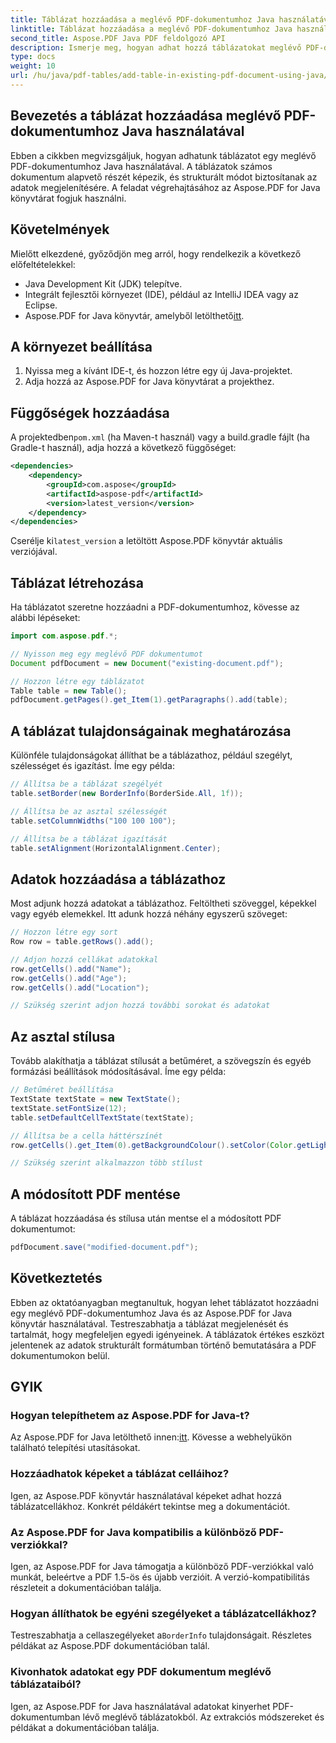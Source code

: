 ```yaml
---
title: Táblázat hozzáadása a meglévő PDF-dokumentumhoz Java használatával
linktitle: Táblázat hozzáadása a meglévő PDF-dokumentumhoz Java használatával
second_title: Aspose.PDF Java PDF feldolgozó API
description: Ismerje meg, hogyan adhat hozzá táblázatokat meglévő PDF-dokumentumokhoz Java és Aspose.PDF for Java használatával. Útmutató lépésről lépésre kódpéldákkal.
type: docs
weight: 10
url: /hu/java/pdf-tables/add-table-in-existing-pdf-document-using-java/
---
```


## Bevezetés a táblázat hozzáadása meglévő PDF-dokumentumhoz Java használatával

Ebben a cikkben megvizsgáljuk, hogyan adhatunk táblázatot egy meglévő PDF-dokumentumhoz Java használatával. A táblázatok számos dokumentum alapvető részét képezik, és strukturált módot biztosítanak az adatok megjelenítésére. A feladat végrehajtásához az Aspose.PDF for Java könyvtárat fogjuk használni.

## Követelmények

Mielőtt elkezdené, győződjön meg arról, hogy rendelkezik a következő előfeltételekkel:

- Java Development Kit (JDK) telepítve.
- Integrált fejlesztői környezet (IDE), például az IntelliJ IDEA vagy az Eclipse.
-  Aspose.PDF for Java könyvtár, amelyből letölthető[itt](https://releases.aspose.com/pdf/java/).

## A környezet beállítása

1. Nyissa meg a kívánt IDE-t, és hozzon létre egy új Java-projektet.
2. Adja hozzá az Aspose.PDF for Java könyvtárat a projekthez.

## Függőségek hozzáadása

 A projektedben`pom.xml` (ha Maven-t használ) vagy a build.gradle fájlt (ha Gradle-t használ), adja hozzá a következő függőséget:

```xml
<dependencies>
    <dependency>
        <groupId>com.aspose</groupId>
        <artifactId>aspose-pdf</artifactId>
        <version>latest_version</version>
    </dependency>
</dependencies>
```

 Cserélje ki`latest_version` a letöltött Aspose.PDF könyvtár aktuális verziójával.

## Táblázat létrehozása

Ha táblázatot szeretne hozzáadni a PDF-dokumentumhoz, kövesse az alábbi lépéseket:

```java
import com.aspose.pdf.*;

// Nyisson meg egy meglévő PDF dokumentumot
Document pdfDocument = new Document("existing-document.pdf");

// Hozzon létre egy táblázatot
Table table = new Table();
pdfDocument.getPages().get_Item(1).getParagraphs().add(table);
```

## A táblázat tulajdonságainak meghatározása

Különféle tulajdonságokat állíthat be a táblázathoz, például szegélyt, szélességet és igazítást. Íme egy példa:

```java
// Állítsa be a táblázat szegélyét
table.setBorder(new BorderInfo(BorderSide.All, 1f));

// Állítsa be az asztal szélességét
table.setColumnWidths("100 100 100");

// Állítsa be a táblázat igazítását
table.setAlignment(HorizontalAlignment.Center);
```

## Adatok hozzáadása a táblázathoz

Most adjunk hozzá adatokat a táblázathoz. Feltöltheti szöveggel, képekkel vagy egyéb elemekkel. Itt adunk hozzá néhány egyszerű szöveget:

```java
// Hozzon létre egy sort
Row row = table.getRows().add();

// Adjon hozzá cellákat adatokkal
row.getCells().add("Name");
row.getCells().add("Age");
row.getCells().add("Location");

// Szükség szerint adjon hozzá további sorokat és adatokat
```

## Az asztal stílusa

Tovább alakíthatja a táblázat stílusát a betűméret, a szövegszín és egyéb formázási beállítások módosításával. Íme egy példa:

```java
// Betűméret beállítása
TextState textState = new TextState();
textState.setFontSize(12);
table.setDefaultCellTextState(textState);

// Állítsa be a cella háttérszínét
row.getCells().get_Item(0).getBackgroundColour().setColor(Color.getLightGray());

// Szükség szerint alkalmazzon több stílust
```

## A módosított PDF mentése

A táblázat hozzáadása és stílusa után mentse el a módosított PDF dokumentumot:

```java
pdfDocument.save("modified-document.pdf");
```

## Következtetés

Ebben az oktatóanyagban megtanultuk, hogyan lehet táblázatot hozzáadni egy meglévő PDF-dokumentumhoz Java és az Aspose.PDF for Java könyvtár használatával. Testreszabhatja a táblázat megjelenését és tartalmát, hogy megfeleljen egyedi igényeinek. A táblázatok értékes eszközt jelentenek az adatok strukturált formátumban történő bemutatására a PDF dokumentumokon belül.

## GYIK

### Hogyan telepíthetem az Aspose.PDF for Java-t?

 Az Aspose.PDF for Java letölthető innen:[itt](https://releases.aspose.com/pdf/java/). Kövesse a webhelyükön található telepítési utasításokat.

### Hozzáadhatok képeket a táblázat celláihoz?

Igen, az Aspose.PDF könyvtár használatával képeket adhat hozzá táblázatcellákhoz. Konkrét példákért tekintse meg a dokumentációt.

### Az Aspose.PDF for Java kompatibilis a különböző PDF-verziókkal?

Igen, az Aspose.PDF for Java támogatja a különböző PDF-verziókkal való munkát, beleértve a PDF 1.5-ös és újabb verzióit. A verzió-kompatibilitás részleteit a dokumentációban találja.

### Hogyan állíthatok be egyéni szegélyeket a táblázatcellákhoz?

 Testreszabhatja a cellaszegélyeket a`BorderInfo` tulajdonságait. Részletes példákat az Aspose.PDF dokumentációban talál.

### Kivonhatok adatokat egy PDF dokumentum meglévő táblázataiból?

Igen, az Aspose.PDF for Java használatával adatokat kinyerhet PDF-dokumentumban lévő meglévő táblázatokból. Az extrakciós módszereket és példákat a dokumentációban találja.
